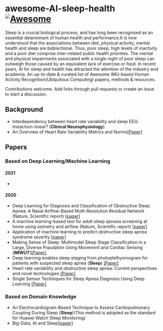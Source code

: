 # awesome-AI-sleep-health [![Awesome](https://cdn.rawgit.com/sindresorhus/awesome/d7305f38d29fed78fa85652e3a63e154dd8e8829/media/badge.svg)](https://github.com/sindresorhus/awesome)

Sleep is a crucial biological process, and has long been recognised as an essential determinant of human health and performance.It is now understood that the associations between diet, physical activity, mental health and sleep are bidirectional. Thus, poor sleep, high levels of inactivity and a poor diet comprise inter-related public health priorities. The mental and physical impairments associated with a single night of poor sleep can outweigh those caused by an equivalent lack of exercise or food.
In recent years, AI for sleep and health has attracted the attention of the industry and academia. An up-to-date & curated list of Awesome IMU-based Human Activity Recognition(Ubiquitous Computing) papers, methods & resources.

Contributions welcome. Add links through pull requests or create an issue to start a discussion.
## Background
- Interdependency between heart rate variability and sleep EEG: linear/non-linear? (**Clinical Neurophysiology**)
- An Overview of Heart Rate Variability Metrics and Norms[[Paper]](https://www.ncbi.nlm.nih.gov/pmc/articles/PMC5624990/)

## Papers
### Based on Deep Learning/Machine Learning
#### 2021
- 
#### 2020
- <a name=""></a> Deep Learning for Diagnosis and Classification of Obstructive Sleep Apnea: A Nasal Airflow-Based Multi-Resolution Residual Network (Nature, Scientific report) [[paper](https://www.dovepress.com/deep-learning-for-diagnosis-and-classification-of-obstructive-sleep-ap-peer-reviewed-fulltext-article-NSS)]
- <a name=""></a> A machine learning-based test for adult sleep apnoea screening at home using oximetry and airflow (Nature, Scientific report) [[paper](https://www.nature.com/articles/s41598-020-62223-4)]
- <a name="CPC"></a> Application of machine learning to predict obstructive sleep apnea syndrome severity [[paper](https://journals.sagepub.com/doi/pdf/10.1177/1460458218824725)]
- <a name="MSS"></a> Making Sense of Sleep: Multimodal Sleep Stage Classification in a Large, Diverse Population Using Movement and Cardiac Sensing (**IMWUT**)[[Paper]](https://dl.acm.org/doi/abs/10.1145/3397325)
- <a name=""></a> Deep learning enables sleep staging from photoplethysmogram for patients with suspected sleep apnea (**Sleep**) [[Paper]](https://doi.org/10.1093/sleep/zsaa098)
- <a name=""></a> Heart rate variability and obstructive sleep apnea: Current perspectives and novel technologies [[Paper]](https://doi.org/10.1111/jsr.13274)
- <a name=""></a> Single Sensor Techniques for Sleep Apnea Diagnosis Using Deep Learning [[Paper]](https://ieeexplore.ieee.org/abstract/document/8031206)
### Based on Domain Knowledge
- <a name="https://doi.org/10.1093/sleep/28.9.1151"></a> An Electrocardiogram-Based Technique to Assess Cardiopulmonary Coupling During Sleep (**Sleep**)(This method is adopted as the standard for Huawei Watch Sleep Monitoring)
- <a name="BAS"></a> Big-Data, AI and Sleep[[paper]](https://academic.oup.com/sleep/pages/big-data-vi)
